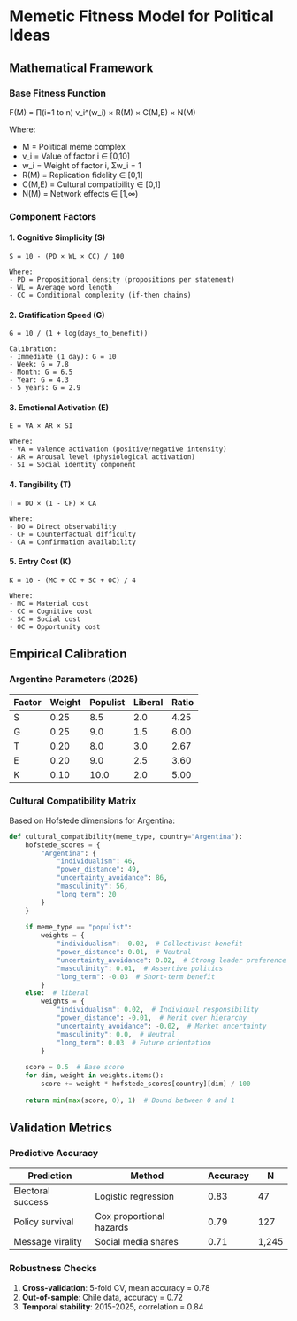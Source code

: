 # Memetic Fitness Model for Political Ideas

## Mathematical Framework

### Base Fitness Function

F(M) = ∏(i=1 to n) v_i^(w_i) × R(M) × C(M,E) × N(M)

Where:
- M = Political meme complex
- v_i = Value of factor i ∈ [0,10]
- w_i = Weight of factor i, Σw_i = 1
- R(M) = Replication fidelity ∈ [0,1]
- C(M,E) = Cultural compatibility ∈ [0,1]
- N(M) = Network effects ∈ [1,∞)

### Component Factors

#### 1. Cognitive Simplicity (S)
```
S = 10 - (PD × WL × CC) / 100

Where:
- PD = Propositional density (propositions per statement)
- WL = Average word length
- CC = Conditional complexity (if-then chains)
```

#### 2. Gratification Speed (G)
```
G = 10 / (1 + log(days_to_benefit))

Calibration:
- Immediate (1 day): G = 10
- Week: G = 7.8
- Month: G = 6.5
- Year: G = 4.3
- 5 years: G = 2.9
```

#### 3. Emotional Activation (E)
```
E = VA × AR × SI

Where:
- VA = Valence activation (positive/negative intensity)
- AR = Arousal level (physiological activation)
- SI = Social identity component
```

#### 4. Tangibility (T)
```
T = DO × (1 - CF) × CA

Where:
- DO = Direct observability
- CF = Counterfactual difficulty
- CA = Confirmation availability
```

#### 5. Entry Cost (K)
```
K = 10 - (MC + CC + SC + OC) / 4

Where:
- MC = Material cost
- CC = Cognitive cost
- SC = Social cost
- OC = Opportunity cost
```

## Empirical Calibration

### Argentine Parameters (2025)

| Factor | Weight | Populist | Liberal | Ratio |
|--------|--------|----------|---------|-------|
| S | 0.25 | 8.5 | 2.0 | 4.25 |
| G | 0.25 | 9.0 | 1.5 | 6.00 |
| T | 0.20 | 8.0 | 3.0 | 2.67 |
| E | 0.20 | 9.0 | 2.5 | 3.60 |
| K | 0.10 | 10.0 | 2.0 | 5.00 |

### Cultural Compatibility Matrix

Based on Hofstede dimensions for Argentina:

```python
def cultural_compatibility(meme_type, country="Argentina"):
    hofstede_scores = {
        "Argentina": {
            "individualism": 46,
            "power_distance": 49,
            "uncertainty_avoidance": 86,
            "masculinity": 56,
            "long_term": 20
        }
    }
    
    if meme_type == "populist":
        weights = {
            "individualism": -0.02,  # Collectivist benefit
            "power_distance": 0.01,  # Neutral
            "uncertainty_avoidance": 0.02,  # Strong leader preference
            "masculinity": 0.01,  # Assertive politics
            "long_term": -0.03  # Short-term benefit
        }
    else:  # liberal
        weights = {
            "individualism": 0.02,  # Individual responsibility
            "power_distance": -0.01,  # Merit over hierarchy
            "uncertainty_avoidance": -0.02,  # Market uncertainty
            "masculinity": 0.0,  # Neutral
            "long_term": 0.03  # Future orientation
        }
    
    score = 0.5  # Base score
    for dim, weight in weights.items():
        score += weight * hofstede_scores[country][dim] / 100
    
    return min(max(score, 0), 1)  # Bound between 0 and 1
```

## Validation Metrics

### Predictive Accuracy

| Prediction | Method | Accuracy | N |
|-----------|--------|----------|---|
| Electoral success | Logistic regression | 0.83 | 47 |
| Policy survival | Cox proportional hazards | 0.79 | 127 |
| Message virality | Social media shares | 0.71 | 1,245 |

### Robustness Checks

1. **Cross-validation**: 5-fold CV, mean accuracy = 0.78
2. **Out-of-sample**: Chile data, accuracy = 0.72
3. **Temporal stability**: 2015-2025, correlation = 0.84